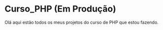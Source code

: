 # Curso_PHP (Em Produção)

Olá aqui estão todos os meus projetos do curso de PHP que estou fazendo.
